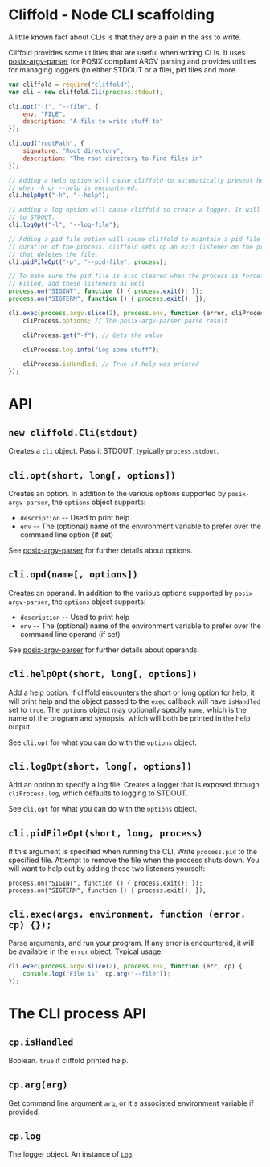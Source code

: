 # Cliffold - Node CLI scaffolding

A little known fact about CLIs is that they are a pain in the ass to write.

Cliffold provides some utilities that are useful when writing CLIs. It uses
[posix-argv-parser](http://github.com/busterjs/posix-argv-parser) for POSIX
compliant ARGV parsing and provides utilities for managing loggers (to either
STDOUT or a file), pid files and more.

```js
var cliffold = require("cliffold");
var cli = new cliffold.Cli(process.stdout);

cli.opt("-f", "--file", {
    env: "FILE",
    description: "A file to write stuff to"
});

cli.opd("rootPath", {
    signature: "Root directory",
    description: "The root directory to find files in"
});

// Adding a help option will cause cliffold to automatically present help output
// when -h or --help is encountered.
cli.helpOpt("-h", "--help");

// Adding a log option will cause cliffold to create a logger. It will default
// to STDOUT.
cli.logOpt("-l", "--log-file");

// Adding a pid file option will cause cliffold to maintain a pid file for the
// duration of the process. cliffold sets up an exit listener on the process
// that deletes the file.
cli.pidFileOpt("-p", "--pid-file", process);

// To make sure the pid file is also cleared when the process is forcefully
// killed, add these listeners as well
process.on("SIGINT", function () { process.exit(); });
process.on("SIGTERM", function () { process.exit(); });

cli.exec(process.argv.slice(2), process.env, function (error, cliProcess) {
    cliProcess.options; // The posix-argv-parser parse result

    cliProcess.get("-f"); // Gets the value

    cliProcess.log.info("Log some stuff");

    cliProcess.isHandled; // True if help was printed
});
```

# API

## `new cliffold.Cli(stdout)`

Creates a `cli` object. Pass it STDOUT, typically `process.stdout`.

## `cli.opt(short, long[, options])`

Creates an option. In addition to the various options supported by
`posix-argv-parser`, the `options` object supports:

* `description` -- Used to print help
* `env` -- The (optional) name of the environment variable to prefer over the
  command line option (if set)

See [posix-argv-parser](https://github.com/busterjs/posix-argv-parser) for
further details about options.

## `cli.opd(name[, options])`

Creates an operand. In addition to the various options supported by
`posix-argv-parser`, the `options` object supports:

* `description` -- Used to print help
* `env` -- The (optional) name of the environment variable to prefer over the
  command line operand (if set)

See [posix-argv-parser](https://github.com/busterjs/posix-argv-parser) for
further details about operands.

## `cli.helpOpt(short, long[, options])`

Add a help option. If cliffold encounters the short or long option for help, it
will print help and the object passed to the `exec` callback will have
`isHandled` set to `true`. The `options` object may optionally specify `name`,
which is the name of the program and synopsis, which will both be printed in the
help output.

See `cli.opt` for what you can do with the `options` object.

## `cli.logOpt(short, long[, options])`

Add an option to specify a log file. Creates a logger that is exposed through
`cliProcess.log`, which defaults to logging to STDOUT.

See `cli.opt` for what you can do with the `options` object.

## `cli.pidFileOpt(short, long, process)`

If this argument is specified when running the CLI, Write `process.pid` to the
specified file. Attempt to remove the file when the process shuts down. You will
want to help out by adding these two listeners yourself:

```
process.on("SIGINT", function () { process.exit(); });
process.on("SIGTERM", function () { process.exit(); });
```

## `cli.exec(args, environment, function (error, cp) {});`

Parse arguments, and run your program. If any error is encountered, it will be
available in the `error` object. Typical usage:

```js
cli.exec(process.argv.slice(2), process.env, function (err, cp) {
    console.log("File is", cp.arg("--file"));
});
```

# The CLI process API

## `cp.isHandled`

Boolean. `true` if cliffold printed help.

## `cp.arg(arg)`

Get command line argument `arg`, or it's associated environment variable if
provided.

## `cp.log`

The logger object. An instance of [`Log`](https://npmjs.org/package/log).
